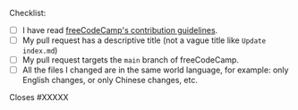 Checklist:

<!-- Please follow this checklist and put an x in each of the boxes, like this: [x]. It will ensure that our team takes your pull request seriously. -->

- [ ] I have read [freeCodeCamp's contribution guidelines](https://contribute.freecodecamp.org).
- [ ] My pull request has a descriptive title (not a vague title like `Update index.md`)
- [ ] My pull request targets the `main` branch of freeCodeCamp.
- [ ] All the files I changed are in the same world language, for example: only English changes, or only Chinese changes, etc.

<!--If your pull request closes a GitHub issue, replace the XXXXX below with the issue number.-->

Closes #XXXXX

<!-- Feel free to add any additional description of changes below this line -->
